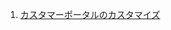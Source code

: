 1. [カスタマーポータルのカスタマイズ](https://stripe.com/docs/billing/subscriptions/integrating-customer-portal?platform=billing#configure)